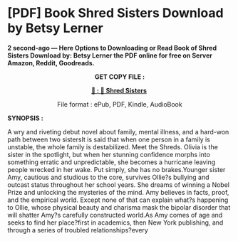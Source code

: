 # [PDF] Book Shred Sisters Download by Betsy Lerner

<p><strong>2 second-ago &mdash; Here Options to Downloading or Read Book of Shred Sisters Download by: Betsy Lerner the PDF online for free on Server Amazon, Reddit, Goodreads.</strong></p>
<p style="text-align: center;"><strong>GET COPY FILE :</strong></p>
<p style="text-align: center;"><strong><a href="https://us.ebookarea.xyz/?book=208107364-shred-sisters" target="_blank" rel="noopener">📢 : 🔗 Shred Sisters</a>&nbsp;</strong></p>
<p style="text-align: center;">File format : ePub, PDF, Kindle, AudioBook</p>
<p><strong>SYNOPSIS :</strong></p>
<p>A wry and riveting debut novel about family, mental illness, and a hard-won path between two sistersIt is said that when one person in a family is unstable, the whole family is destabilized. Meet the Shreds. Olivia is the sister in the spotlight, but when her stunning confidence morphs into something erratic and unpredictable, she becomes a hurricane leaving people wrecked in her wake. Put simply, she has no brakes.Younger sister Amy, cautious and studious to the core, survives Ollie?s bullying and outcast status throughout her school years. She dreams of winning a Nobel Prize and unlocking the mysteries of the mind. Amy believes in facts, proof, and the empirical world. Except none of that can explain what?s happening to Ollie, whose physical beauty and charisma mask the bipolar disorder that will shatter Amy?s carefully constructed world.As Amy comes of age and seeks to find her place?first in academics, then New York publishing, and through a series of troubled relationships?every</p>
